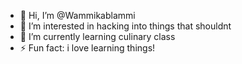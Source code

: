 - 👋 Hi, I’m @Wammikablammi
- 👀 I’m interested in hacking into things that shouldnt
- 🌱 I’m currently learning culinary class
- ⚡ Fun fact: i love learning things!

<!---
Wammikablammi/Wammikablammi is a ✨ special ✨ repository because its `README.md` (this file) appears on your GitHub profile.
You can click the Preview link to take a look at your changes.
--->
